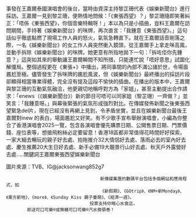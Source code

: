 事發在王嘉爾泰國演唱會的後台，當時由資深主持黎芷珊代表《娛樂新聞台》進行採訪。王嘉爾一見到黎芷珊，便熱情地問候：「《東張西望》？」黎芷珊隨即笑著糾正：「唔係《東張西望》，你個音樂特輯呀！」本以為只是小插曲，豈料王嘉爾在訪問期間，手持著《娛樂新聞台》的咪牌，再次直言：「我鍾意《東張西望》。」這句話似乎徹底點燃了現場工作人員的怒火，氣氛急轉直下。就在王嘉爾話音剛落之際，一名《娛樂新聞台》的女工作人員突然衝入鏡頭，從王嘉爾手上拿走咪高風，並動手拆除《娛樂新聞台》的咪牌。她更意有所指地拋下一句：「拆咗佢你先鍾意？」這突如其來的舉動讓王嘉爾瞬間不知所措，只能連忙說「唔好意思」試圖化解僵局。整個過程更在《東張+》中播出，將同事間的內部不滿公諸於世，令場面尷尬至極。儘管發生了拆咪牌的尷尬風波，但《娛樂新聞台》最終播出的採訪片段卻顯得相當專業得體，完全沒有提及這段不愉快的插曲。在播出的版本中，王嘉爾與黎芷珊的互動氣氛融洽，他更親切地稱呼對方為「家姐」，甚至主動提出合作請求：「enews（《娛樂新聞台》）新的節目可唔可以同家姐（黎芷珊）一齊做？」並笑言：「我鍾意呀。」與幕後緊張的氣氛形成強烈對比。在傳媒發佈新聞之後東張西望緊急del片，現在已經沒有再網上見到，令矛盾坐實，並且在娛樂新聞台最後王嘉爾對inew 的表白，場面尷尬又好笑。有不少歌手宣布舉辦演唱會，小編為你整合了香港演唱會2025一覽，包含各演唱會優先購票日期、公開售票日期、門票價錢、座位表等，想搶飛粉絲必定要留意！香港18區都非常值得花時間好好探索，一家大細去暢玩的親子好去處、拍拖推介32大情侶好去處、落雨必去的室內好去處、慶生推薦20大生日好去處、新手必備19大靚景行山好去處、秋天戶外露營好去處…..關鍵詞王嘉爾東張西望娛樂新聞台


圖片來源：TVB、IG@jacksonwang852g7




                                        新傳媒集團的數碼平台包括多個網站和應用程式，如
                                        《新假期》、《GOtrip》、《NM+新Monday》、《東方新地》、《more》、《Sunday Kiss 親子童萌》、《經濟一週》。
                                    投票支持你嘅心水食店，
            即送可口可樂®或無糖可口可樂®汽水換領券！